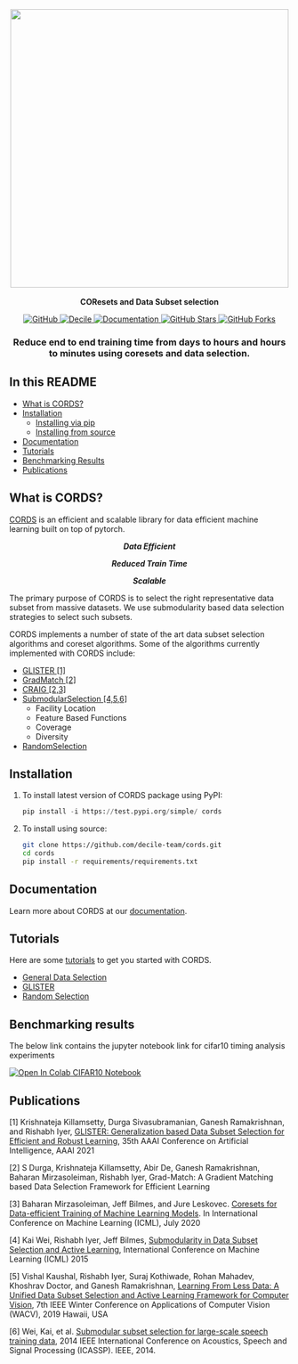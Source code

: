 <p align="center">
    <br>
        &nbsp&nbsp&nbsp&nbsp&nbsp&nbsp&nbsp&nbsp&nbsp&nbsp&nbsp&nbsp
        <img src="https://github.com/decile-team/cords/blob/2d78caf54d871976bd703f9fd14e7906264fffa1/docs/source/imgs/cords_logo.png" width="500"/>
    </br>
    <br>
        <strong> COResets and Data Subset selection </strong>
    </br>
</p>

<p align="center">
    <a href="https://github.com/decile-team/cords/blob/main/LICENSE.txt">
        <img alt="GitHub" src="https://img.shields.io/github/license/decile-team/cords?color=blue">
    </a>
    <a href="https://decile.org/">
        <img alt="Decile" src="https://img.shields.io/badge/website-online-green">
    </a>  
    <a href="https://cords.readthedocs.io/en/latest/">
        <img alt="Documentation" src="https://img.shields.io/badge/docs-passing-brightgreen">
    </a>
    <a href="#">
        <img alt="GitHub Stars" src="https://img.shields.io/github/stars/decile-team/cords">
    </a>
    <a href="#">
        <img alt="GitHub Forks" src="https://img.shields.io/github/forks/decile-team/cords">
    </a>
</p>

<h3 align="center">
<p>Reduce end to end training time from days to hours and hours to minutes using coresets and data selection.
</h3>


## In this README

- [What is CORDS?](#what-is-cords?)
- [Installation](#installation)
    - [Installing via pip](#installing-via-pip)
    - [Installing from source](#installing-from-source)
- [Documentation](#documentation)
- [Tutorials](#tutorials)
- [Benchmarking Results](#benchmarking-results)
- [Publications](#publications)


## What is CORDS?

[CORDS](https://cords.readthedocs.io/en/latest/) is an efficient and scalable library for 
data efficient machine learning built on top of pytorch. 

<p align="center"><i><b>Data Efficient</b></i></p>
<p align="center"><i><b>Reduced Train Time</b></i></p>
<p align="center"><i><b>Scalable</b></i></p>

The primary purpose of CORDS is to select the right representative data subset from massive datasets. 
We use submodularity based data selection strategies to select such subsets.

CORDS implements a number of state of the art data subset selection algorithms 
and coreset algorithms. Some of the algorithms currently implemented with CORDS include:

- [GLISTER [1]](https://cords.readthedocs.io/en/latest/strategies/cords.selection_strategies.supervisedlearning.html#module-cords.selectionstrategies.supervisedlearning.glisterstrategy)
- [GradMatch [2]](https://cords.readthedocs.io/en/latest/strategies/cords.selection_strategies.supervisedlearning.html#module-cords.selectionstrategies.supervisedlearning.ompgradmatchstrategy)
- [CRAIG [2,3]](https://cords.readthedocs.io/en/latest/strategies/cords.selection_strategies.supervisedlearning.html#module-cords.selectionstrategies.supervisedlearning.craigstrategy)
- [SubmodularSelection [4,5,6]](https://cords.readthedocs.io/en/latest/strategies/cords.selection_strategies.supervisedlearning.html#module-cords.selectionstrategies.supervisedlearning.submodularselectionstrategy)
  - Facility Location
  - Feature Based Functions
  - Coverage
  - Diversity
- [RandomSelection](https://cords.readthedocs.io/en/latest/strategies/cords.selection_strategies.supervisedlearning.html#module-cords.selectionstrategies.supervisedlearning.randomstrategy)


## Installation

1. To install latest version of CORDS package using PyPI:

    ```python
    pip install -i https://test.pypi.org/simple/ cords
    ```

2. To install using source:

    ```bash
    git clone https://github.com/decile-team/cords.git
    cd cords
    pip install -r requirements/requirements.txt
    ```


## Documentation

Learn more about CORDS at our [documentation](https://cords.readthedocs.io/en/latest/).


## Tutorials

Here are some [tutorials](https://github.com/decile-team/cords/tree/main/notebooks) to get you started with CORDS. 

- [General Data Selection](https://github.com/decile-team/cords/blob/main/notebooks/general_dataselection.py)
- [GLISTER](https://github.com/decile-team/cords/blob/main/notebooks/glister_example.py)
- [Random Selection](https://github.com/decile-team/cords/blob/main/notebooks/tutorial_random.ipynb)


## Benchmarking results

The below link contains the jupyter notebook link for cifar10 timing analysis experiments

[![Open In Colab](https://colab.research.google.com/assets/colab-badge.svg) CIFAR10 Notebook](https://colab.research.google.com/drive/1xT6sGmDGMz8XBDmOKs5cl1cipX0Ss1sh?usp=sharing)


## Publications

[1] Krishnateja Killamsetty, Durga Sivasubramanian, Ganesh Ramakrishnan, and Rishabh Iyer, [GLISTER: Generalization based Data Subset Selection for Efficient and Robust Learning](https://arxiv.org/abs/2012.10630), 35th AAAI Conference on Artificial Intelligence, AAAI 2021

[2] S Durga, Krishnateja Killamsetty, Abir De, Ganesh Ramakrishnan, Baharan Mirzasoleiman, Rishabh Iyer, Grad-Match: A Gradient Matching based Data Selection Framework for Efficient Learning

[3] Baharan Mirzasoleiman, Jeff Bilmes, and Jure Leskovec. [Coresets for Data-efficient Training of Machine Learning Models](https://arxiv.org/abs/1906.01827). In International Conference on Machine Learning (ICML), July 2020

[4] Kai Wei, Rishabh Iyer, Jeff Bilmes, [Submodularity in Data Subset Selection and Active Learning](http://proceedings.mlr.press/v37/wei15-supp.pdf), International Conference on Machine Learning (ICML) 2015

[5] Vishal Kaushal, Rishabh Iyer, Suraj Kothiwade, Rohan Mahadev, Khoshrav Doctor, and Ganesh Ramakrishnan, [Learning From Less Data: A Unified Data Subset Selection and Active Learning Framework for Computer Vision](https://arxiv.org/abs/1901.01151), 7th IEEE Winter Conference on Applications of Computer Vision (WACV), 2019 Hawaii, USA

[6] Wei, Kai, et al. [Submodular subset selection for large-scale speech training data](https://citeseerx.ist.psu.edu/viewdoc/download?doi=10.1.1.496.6287&rep=rep1&type=pdf), 2014 IEEE International Conference on Acoustics, Speech and Signal Processing (ICASSP). IEEE, 2014.
